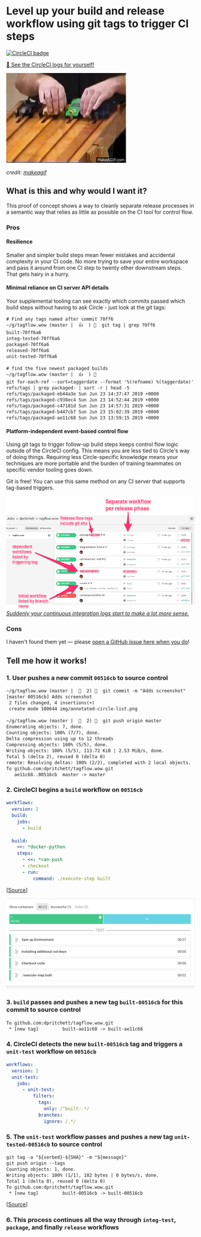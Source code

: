 # Level up your build and release workflow using git tags to trigger CI steps
[![CircleCI badge](https://circleci.com/gh/dpritchett/tagflow.wow.svg?style=svg)](https://circleci.com/gh/dpritchett/tagflow.wow)

[👀 See the CircleCI logs for yourself!](https://circleci.com/gh/dpritchett/tagflow.wow)


![GIF of a pinewood derby](img/pinewood-derby.gif)

_credit: [makeagif](https://makeagif.com/gif/fast-pinewood-derby-car-2008-scout-race-P13Xdv)_


## What is this and why would I want it?

This proof of concept shows a way to cleanly separate release processes in a semantic way that relies as little as possible on the CI tool for control flow.

### Pros

#### Resilience

Smaller and simpler build steps mean fewer mistakes and accidental complexity in your CI code. No more trying to save your entire workspace and pass it around from one CI step to twenty other downstream steps. That gets hairy in a hurry.

#### Minimal reliance on CI server API details

Your supplemental tooling can see exactly which commits passed which build steps without having to ask Circle - just look at the git tags:

```console
# Find any tags named after commit 70ff6
~/g/tagflow.wow (master |  👍  ) 🐠  git tag | grep 70ff6
built-70ff6a6
integ-tested-70ff6a6
packaged-70ff6a6
released-70ff6a6
unit-tested-70ff6a6

# find the five newest packaged builds
~/g/tagflow.wow (master |  👍  ) 🐠
git for-each-ref --sort=taggerdate --format '%(refname) %(taggerdate)' refs/tags | grep packaged- | sort -r | head -5
refs/tags/packaged-eb44a3e Sun Jun 23 14:37:47 2019 +0000
refs/tags/packaged-c938ec4 Sun Jun 23 14:52:44 2019 +0000
refs/tags/packaged-c47181d Sun Jun 23 14:57:31 2019 +0000
refs/tags/packaged-b447cb7 Sun Jun 23 15:02:39 2019 +0000
refs/tags/packaged-ae11c68 Sun Jun 23 13:59:15 2019 +0000
```

#### Platform-independent event-based control flow

Using git tags to trigger follow-up build steps keeps control flow logic outside of the CircleCI config. This means you are less tied to Circle's way of doing things. Requiring less Circle-specific knowledge means your techniques are more portable and the burden of training teammates on specific vendor tooling goes down.

Git is free! You can use this same method on any CI server that supports tag-based triggers.

[![Annotated CircleCI screenshot demonstrating the tag-based release flow](img/annotated-circle-list.png)](https://circleci.com/gh/dpritchett/tagflow.wow)
_[Suddenly your continuous integration logs start to make a lot more sense.](https://circleci.com/gh/dpritchett/tagflow.wow)_


### Cons

I haven't found them yet — please [open a GitHub issue here when you do](https://github.com/dpritchett/tagflow.wow/issues)!

## Tell me how it works!

### 1. User pushes a new commit `00516cb` to source control

```
~/g/tagflow.wow (master |  🚥  2) 🐠  git commit -m "Adds screenshot"
[master 00516cb] Adds screenshot
 2 files changed, 4 insertions(+)
 create mode 100644 img/annotated-circle-list.png

~/g/tagflow.wow (master |  🚥  2) 🐠  git push origin master
Enumerating objects: 7, done.
Counting objects: 100% (7/7), done.
Delta compression using up to 12 threads
Compressing objects: 100% (5/5), done.
Writing objects: 100% (5/5), 113.72 KiB | 2.53 MiB/s, done.
Total 5 (delta 2), reused 0 (delta 0)
remote: Resolving deltas: 100% (2/2), completed with 2 local objects.
To github.com:dpritchett/tagflow.wow.git
   ae11c68..00516cb  master -> master
```

### 2. CircleCI begins a `build` workflow on `00516cb`

```yml
workflows:
  version: 2
  build:
    jobs:
      - build
      
  build:
    <<: *docker-python
    steps:
      - <<: *can-push
      - checkout
      - run:
          command: ./execute-step built
```
[[Source](.circleci/config.yml)]

![screenshot of the passed build in CircleCI](img/passed-build-step.png)


### 3. `build` passes and pushes a new tag `built-00516cb` for this commit to source control

```console
To github.com:dpritchett/tagflow.wow.git
 * [new tag]         built-ae11c68 -> built-ae11c68
 ```
 
### 4. CircleCI detects the new `built-00516cb` tag and triggers a `unit-test` workflow on `00516cb`

```yml
workflows:
  version: 2
  unit-test:
    jobs:
      - unit-test:
          filters:
            tags:
              only: /^built-.*/
            branches:
              ignore: /.*/
```

### 5. The `unit-test` workflow passes and pushes a new tag `unit-tested-00516cb` to source control

```console
git tag -a "${verbed}-${SHA}" -m "${message}"
git push origin --tags
Counting objects: 1, done.
Writing objects: 100% (1/1), 182 bytes | 0 bytes/s, done.
Total 1 (delta 0), reused 0 (delta 0)
To github.com:dpritchett/tagflow.wow.git
 * [new tag]         built-00516cb -> built-00516cb
 ```
 [[Source](execute-step)]
 
### 6. This process continues all the way through `integ-test`, `package`, and finally `release` workflows
